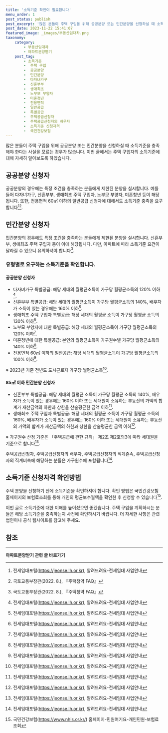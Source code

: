 ```yaml
---
title: '소득기준 확인이 필요합니다'
menu_order: 1
post_status: publish
post_excerpt: '많은 분들이 주택 구입을 위해 공공분양 또는 민간분양을 신청하실 때 소득기준을 충족해야 한다는 사실을 모르는 경우가 많습니다. 이번 글에서는 주택 구입자의 소득기준에 대해 자세히 알아보도록 하겠습니다.'
post_date: 2023-11-22 15:41:07
featured_image: _images/부동산임대차.png
taxonomy:
    category:
        - 부동산임대차
        - 아파트분양받기
    post_tag:
        - 소득기준
        -  주택 구입
        -  공공분양
        -  민간분양
        -  다자녀가구
        -  신혼부부
        -  생애최초
        -  노부모 부양자
        -  미혼청년
        -  전용면적
        -  일반공급
        -  특별공급
        -  주택공급신청자
        -  주택공급신청자의 배우자
        -  소득기준 신청자격
        -  국민건강보험
---
```




많은 분들이 주택 구입을 위해 공공분양 또는 민간분양을 신청하실 때 소득기준을 충족해야 한다는 사실을 모르는 경우가 많습니다. 이번 글에서는 주택 구입자의 소득기준에 대해 자세히 알아보도록 하겠습니다. 

## 공공분양 신청자

공공분양의 경우에는 특정 조건을 충족하는 분들에게 제한된 분양을 실시합니다. 예를 들어 다자녀가구, 신혼부부, 생애최초 주택 구입자, 노부모 부양자, 미혼청년 등이 해당됩니다. 또한, 전용면적 60㎡ 이하의 일반공급 신청자에 대해서도 소득기준 충족을 요구합니다[^1][^2]. 

## 민간분양 신청자

민간분양의 경우에도 특정 조건을 충족하는 분들에게 제한된 분양을 실시합니다. 신혼부부, 생애최초 주택 구입자 등이 이에 해당됩니다. 다만, 아파트에 따라 소득기준 요건이 달라질 수 있으니 유의하셔야 합니다[^2]. 

### 유형별로 요구하는 소득기준을 확인합니다.

#### 공공분양 신청자

- 다자녀가구 특별공급: 해당 세대의 월평균소득이 가구당 월평균소득의 120% 이하[^1].
- 신혼부부 특별공급: 해당 세대의 월평균소득이 가구당 월평균소득의 140%, 배우자가 소득이 있는 경우에는 160% 이하[^1].
- 생애최초 주택 구입자 특별공급: 해당 세대의 월평균 소득이 가구당 월평균 소득의 130% 이하[^1].
- 노부모 부양자에 대한 특별공급: 해당 세대의 월평균소득이 가구당 월평균소득의 120% 이하[^1].
- 미혼청년에 대한 특별공급: 본인의 월평균소득이 가구원수별 가구당 월평균소득의 140% 이하[^1].
- 전용면적 60㎡ 이하의 일반공급: 해당 세대의 월평균소득이 가구당 월평균소득의 100% 이하[^1].

※ 2023년 기준 전년도 도시근로자 가구당 월평균소득[^1].

#### 85㎡ 이하 민간분양 신청자

- 신혼부부 특별공급: 해당 세대의 월평균 소득이 가구당 월평균 소득의 140%, 배우자가 소득이 있는 경우에는 160% 이하 또는 세대원이 소유하는 부동산의 가액의 합계가 재산금액의 하한과 상한을 산술평균한 금액 이하[^1].
- 생애최초 주택 구입자 특별공급: 해당 세대의 월평균 소득이 가구당 월평균 소득의 160%, 배우자가 소득이 있는 경우에는 160% 이하 또는 세대원이 소유하는 부동산의 가액의 합계가 재산금액의 하한과 상한을 산술평균한 금액 이하[^1].

※ 가구원수 산정 기준은 「주택공급에 관한 규칙」 제2조 제2호의3에 따라 세대원을 기준으로 합니다[^1].

주택공급신청자, 주택공급신청자의 배우자, 주택공급신청자의 직계존속, 주택공급신청자의 직계비속에 해당하는 분들은 가구원수에 포함됩니다[^1].

## 소득기준 신청자격 확인방법

주택 분양을 신청하기 전에 소득기준을 확인하셔야 합니다. 확인 방법은 국민건강보험 홈페이지의 보험료조회를 통해 개인의 평균보수월액을 확인한 후 신청할 수 있습니다[^3].

이번 글로 소득기준에 대한 이해를 높이셨으면 좋겠습니다. 주택 구입을 계획하시는 분들은 해당 소득기준을 충족하는지 사전에 확인하시기 바랍니다. 더 자세한 사항은 관련법인이나 공식 웹사이트를 참고해 주세요.

## 참조

[^1]: 전세임대포털(https://jeonse.lh.or.kr), 알려드려요-전세임대 사업안내
[^2]: 국토교통부장관(2022. 8.), 『주택청약 FAQ』
[^3]: 국민건강보험(https://www.nhis.or.kr/) 홈페이지-민원여기요-개인민원-보험료조회
<!-- wp:separator -->
<hr class="wp-block-separator has-alpha-channel-opacity"/>
<!-- /wp:separator -->

<!-- wp:group {"backgroundColor":"base","layout":{"type":"constrained"}} -->
<div class="wp-block-group has-base-background-color has-background"><!-- wp:paragraph {"align":"center","fontSize":"medium"} -->
<p class="has-text-align-center has-large-font-size"><strong>아파트분양받기 관련 글 바로가기</strong></p>
<!-- /wp:paragraph -->


<!-- wp:latest-posts
{"categories":[{"id":27331,"count":19,"description":"","link":"https://uknowlaw.com/category/%ec%95%84%ed%8c%8c%ed%8a%b8%eb%b6%84%ec%96%91%eb%b0%9b%ea%b8%b0/","name":"아파트분양받기","slug":"아파트분양받기","taxonomy":"category","parent":0,"meta":[],"_links":{"self":[{"href":"https://uknowlaw.com/wp-json/wp/v2/categories/27331"}],"collection":[{"href":"https://uknowlaw.com/wp-json/wp/v2/categories"}],"about":[{"href":"https://uknowlaw.com/wp-json/wp/v2/taxonomies/category"}],"wp:post_type":[{"href":"https://uknowlaw.com/wp-json/wp/v2/posts?categories=27331"}],"curies":[{"name":"wp","href":"https://api.w.org/{rel}","templated":true}]}}],"postsToShow":100,"excerptLength":28,"postLayout":"grid","columns":2,"featuredImageAlign":"left","featuredImageSizeSlug":"large","fontSize":"small"} /--></div>
<!-- /wp:group -->